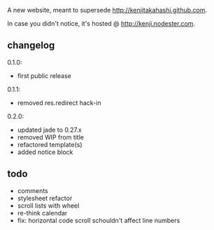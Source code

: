 A new website, meant to supersede <http://kenjitakahashi.github.com>.

In case you didn't notice, it's hosted @ <http://kenji.nodester.com>.

changelog
---------
0.1.0:
- first public release

0.1.1:
- removed res.redirect hack-in

0.2.0:
- updated jade to 0.27.x
- removed WIP from title
- refactored template(s)
- added notice block

todo
----
* comments
* stylesheet refactor
* scroll lists with wheel
* re-think calendar
* fix: horizontal code scroll schouldn't affect line numbers
